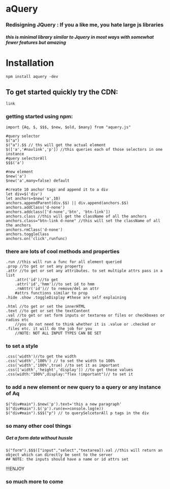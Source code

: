 # aQuery
### Redisigning JQuery : If you a like me, you hate large js libraries
##### this is minimal library similar to Jquery in most ways with somewhat fewer features but amazing
# Installation
`npm install aquery -dev`
## To get started quickly try the CDN:
`link` 

### getting started using npm:
```
import {Aq, $, $$$, $new, $old, $many} from "aquery.js"

#query selector
$("a")
$("a").$$ // ths will get the actual element 
$(['a','#navlink','p']) //this queries each of those selectors in one instance
#query selectorAll
$$$('a')

#new element
$new('a')
$new('a',many=false) default

#create 10 anchor tags and append it to a div
let div=$('div')
let anchors=$new('a',10)
anchors.appendParent(div.$$) || div.append(anchors.$$)
anchors.addClass('d-none')
anchors.addclass(['d-none','btn', 'btn-link'])
anchors.class //this will get the className of all the anchors
anchors.class="btn-link d-none" //this will set the className of all the anchors
anchors.rmClass('d-none')
anchors.toggleClass
anchors.on('click',runfunc)

```
### there are lots of cool methods and properties
```
.run //this will run a func for all element queried
.prop //to get or set any property 
.attr //to get or set any attributes. to set multiple attrs pass in a list
    .attr('id')//to get 
    .attr('id','hmm')//to set id to hmm
    .rmAttr('id')// to remove/del an attr
    #attrs functions similar to prop
.hide .show .toggleDisplay #these are self explaining

.html //to get or set the innerHTML
.text //to get or set the textContent
.val //to get or set form inputs or textarea or files or checkboxes or radios etc
    //you do not need to think whether it is .value or .checked or .files etc. it will do the job for you
    //NOTE: NOT ALL INPUT TYPES CAN BE SET
```
### to set a style
```
.css('width')//to get the width
.css('width','100%') // to set the width to 100%
.css('width','100%',true) //to set it as important
.css(['width','height','display']) //to get those values
.css(width:"100%",display:"flex !important")// to set it
```
### to add a new element or new query to a query or any instance of Aq
```
$("div#main").$new('p').text='this a new paragraph'
$("div#main").$('p').run(e=>console.log(e))
$("div#main").$$$("p") // to querySelcetorAll p tags in the div
```
### so many other cool things
##### Get a form data without hussle
```
$("form").$$$(["input","select","textarea]).val //this will return an object which can directly be sent to the server
## NOTE: the inputs should have a name or id attrs set
```
!!!ENJOY
### so much more to come